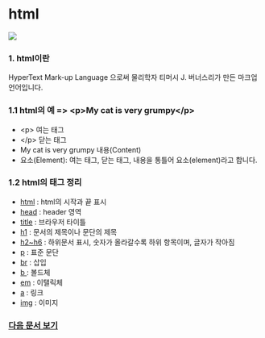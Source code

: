 
<h1> html</h1>

<img src = "https://i.imgur.com/hTXsC5I.jpeg"/>    

<h3> 1. html이란   </h3>
<p>
HyperText Mark-up Language 으로써 물리학자 티머시 J. 버너스리가 만든 마크업 언어입니다.
</p>
<h3> 1.1 html의 예 => &lt;p&gt;My cat is very grumpy&lt;/p&gt;</h3>
<ul>
<li>&lt;p&gt; 여는 태그</li>
<li>&lt;/p&gt; 닫는 태그</li>   
<li>My cat is very grumpy 내용(Content)</li>   
<li>요소(Element): 여는 태그, 닫는 태그, 내용을 통틀어 요소(element)라고 합니다.</li>
</ul>
<h3>1.2 html의 태그 정리 </h3>
<ul>
  <li><a href= https://developer.mozilla.org/ko/docs/Web/HTML/Element/html>html</a> : html의 시작과 끝 표시   </li>
  <li><a href= https://developer.mozilla.org/ko/docs/Web/HTML/Element/head>head</a> : header 영역  </li>
  <li><a href= https://developer.mozilla.org/ko/docs/Web/HTML/Element/title>title</a> : 브라우저 타이틀  </li>
  <li><a href= https://developer.mozilla.org/ko/docs/Web/HTML/Element/Heading_Elements>h1</a> : 문서의 제목이나 문단의 제목 </li> 
  <li><a href= https://developer.mozilla.org/ko/docs/Web/HTML/Element/Heading_Elements>h2~h6</a> : 하위문서 표시, 숫자가 올라갈수록 하위 항목이며, 글자가 작아짐  </li> 
  <li><a href= https://developer.mozilla.org/ko/docs/Web/HTML/Element/p>p</a> : 표준 문단   </li>
  <li><a href= https://developer.mozilla.org/ko/docs/Web/HTML/Element/strong>br</a> : 삽입   </li>
  <li><a href= https://developer.mozilla.org/ko/docs/Web/HTML/Element/strong>b </a> : 볼드체  </li>
  <li><a href= https://developer.mozilla.org/ko/docs/Web/HTML/Element/em>em</a> : 이탤릭체   </li>
  <li><a href= https://developer.mozilla.org/ko/docs/Web/HTML/Element/a>a</a> : 링크   </li>
  <li><a href= https://developer.mozilla.org/ko/docs/Web/HTML/Element/img>img</a> : 이미지</li>
</ul>   
<h3>
<a href= https://github.com/tlagusejr/mozilia_html/blob/main/html/html_02.md>다음 문서 보기</a>
</h3>
